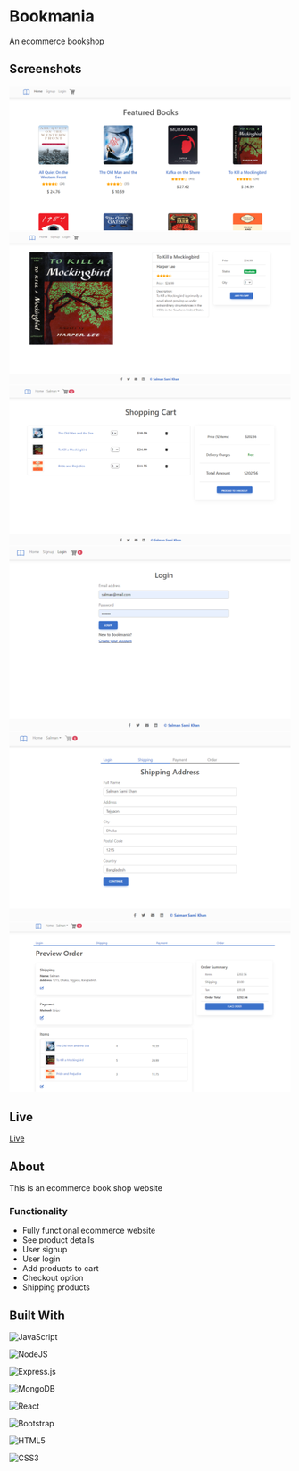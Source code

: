 # Bookmania

An ecommerce bookshop

## Screenshots

![Online-Todolist](ss1.png)
![Online-Todolist](ss2.png)
![Online-Todolist](ss3.png)
![Online-Todolist](ss4.png)
![Online-Todolist](ss5.png)
![Online-Todolist](ss6.png)

## Live

[Live](https://bookmania.cyclic.app/)

## About

This is an ecommerce book shop website

### Functionality

- Fully functional ecommerce website
- See product details
- User signup
- User login
- Add products to cart
- Checkout option
- Shipping products

## Built With

![JavaScript](https://img.shields.io/badge/javascript-%23323330.svg?style=for-the-badge&logo=javascript&logoColor=%23F7DF1E)

![NodeJS](https://img.shields.io/badge/node.js-6DA55F?style=for-the-badge&logo=node.js&logoColor=white)

![Express.js](https://img.shields.io/badge/express.js-%23404d59.svg?style=for-the-badge&logo=express&logoColor=%2361DAFB)

![MongoDB](https://img.shields.io/badge/MongoDB-%234ea94b.svg?style=for-the-badge&logo=mongodb&logoColor=white)

![React](https://img.shields.io/badge/react-%2320232a.svg?style=for-the-badge&logo=react&logoColor=%2361DAFB)

![Bootstrap](https://img.shields.io/badge/bootstrap-%23563D7C.svg?style=for-the-badge&logo=bootstrap&logoColor=white)

![HTML5](https://img.shields.io/badge/html5-%23E34F26.svg?style=for-the-badge&logo=html5&logoColor=white)

![CSS3](https://img.shields.io/badge/css3-%231572B6.svg?style=for-the-badge&logo=css3&logoColor=white)
